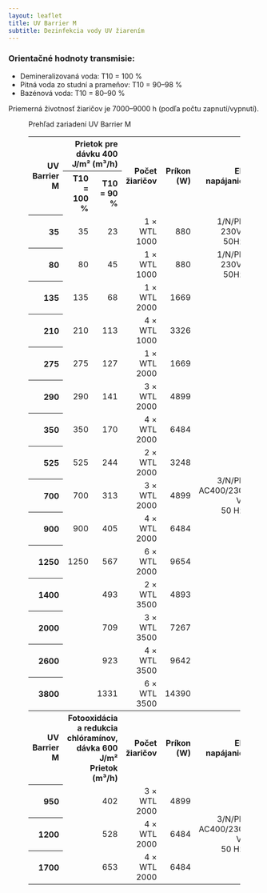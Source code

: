 ```yaml
---
layout: leaflet
title: UV Barrier M
subtitle: Dezinfekcia vody UV žiarením
---
```


### Orientačné hodnoty transmisie:

* Demineralizovaná voda: T10 = 100 %
* Pitná voda zo studní a prameňov: T10 = 90–98 %
* Bazénová voda: T10 = 80–90 %

Priemerná životnosť žiaričov je 7000–9000 h (podľa počtu zapnutí/vypnutí).

<figure class="block">
    <figcaption>Prehľad zariadení UV Barrier M</figcaption>
    <table style="text-align: right">
        <tr>
            <th rowspan="2" style="text-align: right">UV Barrier M</th>
            <th colspan="2" style="text-align: right; width: 4cm">Prietok pre dávku 400 J/m² (m³/h)</th>
            <th rowspan="2" style="text-align: right">Počet žiaričov</th>
            <th rowspan="2" style="text-align: right; width: 2cm">Príkon (W)</th>
            <th rowspan="2" style="text-align: right; width: 2.8cm">El. napájanie</th>
            <th rowspan="2" style="text-align: right">Pripojenie</th>
        </tr>
        <tr>
            <th style="text-align: right">T10 = 100 %</th>
            <th style="text-align: right">T10 = 90 %</th>
        </tr>
        <tr>
            <th style="text-align: right">35</th>
            <td>35</td>
            <td>23</td>
            <td>1 × WTL 1000</td>
            <td>880</td>
            <td>1/N/PE 230V, 50Hz</td>
            <td>DN 80</td>
        </tr>
        <tr>
            <th style="text-align: right">80</th>
            <td>80</td>
            <td>45</td>
            <td>1 × WTL 1000</td>
            <td>880</td>
            <td>1/N/PE 230V, 50Hz</td>
            <td>DN 125</td>
        </tr>
        <tr>
            <th style="text-align: right">135</th>
            <td>135</td>
            <td>68</td>
            <td>1 × WTL 2000</td>
            <td>1669</td>
            <td rowspan="13" style="vertical-align: middle">3/N/PE<br />AC400/230 V,<br />50 Hz</td>
            <td>DN 125</td>
        </tr>
        <tr>
            <th style="text-align: right">210</th>
            <td>210</td>
            <td>113</td>
            <td>4 × WTL 1000</td>
            <td>3326</td>
            <td>DN 125</td>
        </tr>
        <tr>
            <th style="text-align: right">275</th>
            <td>275</td>
            <td>127</td>
            <td>1 × WTL 2000</td>
            <td>1669</td>
            <td>DN 200</td>
        </tr>
        <tr>
            <th style="text-align: right">290</th>
            <td>290</td>
            <td>141</td>
            <td>3 × WTL 2000</td>
            <td>4899</td>
            <td>DN 125</td>
        </tr>
        <tr>
            <th style="text-align: right">350</th>
            <td>350</td>
            <td>170</td>
            <td>4 × WTL 2000</td>
            <td>6484</td>
            <td>DN 125</td>
        </tr>
        <tr>
            <th style="text-align: right">525</th>
            <td>525</td>
            <td>244</td>
            <td>2 × WTL 2000</td>
            <td>3248</td>
            <td>DN 200</td>
        </tr>
        <tr>
            <th style="text-align: right">700</th>
            <td>700</td>
            <td>313</td>
            <td>3 × WTL 2000</td>
            <td>4899</td>
            <td>DN 200</td>
        </tr>
        <tr>
            <th style="text-align: right">900</th>
            <td>900</td>
            <td>405</td>
            <td>4 × WTL 2000</td>
            <td>6484</td>
            <td>DN 200</td>
        </tr>
        <tr>
            <th style="text-align: right">1250</th>
            <td>1250</td>
            <td>567</td>
            <td>6 × WTL 2000</td>
            <td>9654</td>
            <td>DN 200</td>
        </tr>
        <tr>
            <th style="text-align: right">1400</th>
            <td></td>
            <td>493</td>
            <td>2 × WTL 3500</td>
            <td>4893</td>
            <td>DN 350</td>
        </tr>
        <tr>
            <th style="text-align: right">2000</th>
            <td></td>
            <td>709</td>
            <td>3 × WTL 3500</td>
            <td>7267</td>
            <td>DN 350</td>
        </tr>
        <tr>
            <th style="text-align: right">2600</th>
            <td></td>
            <td>923</td>
            <td>4 × WTL 3500</td>
            <td>9642</td>
            <td>DN 350</td>
        </tr>
        <tr>
            <th style="text-align: right">3800</th>
            <td></td>
            <td>1331</td>
            <td>6 × WTL 3500</td>
            <td>14390</td>
            <td>DN 350</td>
        </tr>
        <tr>
            <th style="text-align: right">UV Barrier M</th>
            <th  colspan="2" style="text-align: right; width: 5cm">
                Fotooxidácia a redukcia chlóramínov, dávka 600 J/m²<br />
                Prietok (m³/h)
            </th>
            <th style="text-align: right">Počet žiaričov</th>
            <th style="text-align: right">Príkon (W)</th>
            <th style="text-align: right">El. napájanie</th>
            <th style="text-align: right">Pripojenie</th>
        </tr>
        <tr>
            <th style="text-align: right">950</th>
            <td colspan="2">402</td>
            <td>3 × WTL 2000</td>
            <td>4899</td>
            <td rowspan="3" style="vertical-align: middle">3/N/PE<br />AC400/230 V,<br />50 Hz</td>
            <td>DN 250</td>
        </tr>
        <tr>
            <th style="text-align: right">1200</th>
            <td colspan="2">528</td>
            <td>4 × WTL 2000</td>
            <td>6484</td>
            <td>DN 250</td>
        </tr>
        <tr>
            <th style="text-align: right">1700</th>
            <td colspan="2">653</td>
            <td>4 × WTL 2000</td>
            <td>6484</td>
            <td>DN 350</td>
        </tr>
    </table>
</figure>
